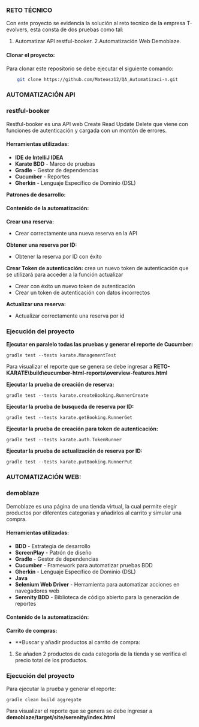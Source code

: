 ### RETO TÉCNICO

Con este proyecto se evidencia la solución al reto tecnico de la empresa T-evolvers, esta consta de dos pruebas como tal:
1. Automatizar API restful-booker.
2.Automatización Web Demoblaze.


#### Clonar el proyecto:

Para clonar este repositorio se debe ejecutar el siguiente comando:

```bash
    git clone https://github.com/Mateosz12/QA_Automatizaci-n.git
```

### AUTOMATIZACIÓN API

### restful-booker
Restful-booker es una API web Create Read Update Delete que viene con funciones de autenticación y cargada con un montón de errores.

#### Herramientas utilizadas:

- **IDE de IntelliJ IDEA**
- **Karate BDD** - Marco de pruebas
- **Gradle** - Gestor de dependencias
- **Cucumber** - Reportes
- **Gherkin** - Lenguaje Específico de Dominio (DSL)


**Patrones de desarrollo:**


#### Contenido de la automatización:

**Crear una reserva:**
- Crear correctamente una nueva reserva en la API


**Obtener una reserva por ID:**
- Obtener la reserva por ID con éxito


**Crear Token de autenticación:** crea un nuevo token de autenticación que se utilizará para acceder a la función actualizar

- Crear con éxito un nuevo token de autenticación
- Crear un token de autenticación con datos incorrectos

**Actualizar una reserva:**
- Actualizar correctamente una reserva por id


### Ejecución del proyecto


**Ejecutar en paralelo todas las pruebas y generar el reporte de Cucumber:**

    gradle test --tests karate.ManagementTest

Para visualizar el reporte que se genera se debe ingresar a **RETO-KARATE\build\cucumber-html-reports\overview-features.html**

**Ejecutar la prueba de creación de reserva:**

    gradle test --tests karate.createBooking.RunnerCreate

**Ejecutar la prueba de busqueda de reserva por ID:**

    gradle test --tests karate.getBooking.RunnerGet

**Ejecutar la prueba de creación para token de autenticación:**

    gradle test --tests karate.auth.TokenRunner

**Ejecutar la prueba de actualización de reserva por ID:**

    gradle test --tests karate.putBooking.RunnerPut



###  AUTOMATIZACIÓN WEB:

### demoblaze

Demoblaze es una página de una tienda virtual, la cual permite elegir productos por diferentes categorías y añadirlos al carrito y simular una compra.

#### Herramientas utilizadas:

- **BDD** - Estrategia de desarrollo
- **ScreenPlay** - Patrón de diseño
- **Gradle** - Gestor de dependencias
- **Cucumber** - Framework para automatizar pruebas BDD
- **Gherkin** - Lenguaje Específico de Dominio (DSL)
- **Java**
- **Selenium Web Driver** - Herramienta para automatizar acciones en navegadores web
- **Serenity BDD** - Biblioteca de código abierto para la generación de reportes


#### Contenido de la automatización:

**Carrito de compras:**
- **Buscar y añadir productos al carrito de compra:

1. Se añaden 2 productos de cada categoría de la tienda y se verifica el precio total de los productos.

### Ejecución del proyecto


Para ejecutar la prueba y generar el reporte:

    gradle clean build aggregate



Para visualizar el reporte que se genera se debe ingresar a **demoblaze/target/site/serenity/index.html**



